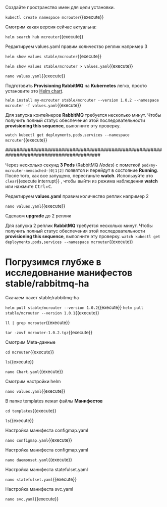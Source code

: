 Создайте пространство имен для цели установки.

`kubectl create namespace mcrouter`{{execute}}

Смотрим какая версия сейчас актуальна:

`helm search hub mcrouter`{{execute}}

Редактируем values.yaml правим количество реплик например 3

`helm show values stable/mcrouter`{{execute}}

`helm show values stable/mcrouter > values.yaml`{{execute}}

`nano values.yaml`{{execute}}

Подготовить **Provisioning RabbitMQ** на **Kubernetes** легко, просто установите это [Helm chart](https://github.com/helm/charts/tree/master/stable/rabbitmq).

`helm install my-mcrouter stable/mcrouter --version 1.0.2 --namespace mcrouter -f values.yaml`{{execute}}

Для запуска контейнеров **RabbitMQ** требуется несколько минут. Чтобы получить полный статус обеспечения этой последовательности **provisioning this sequence**, выполните эту проверку.

`watch kubectl get deployments,pods,services --namespace mcrouter`{{execute}}

##########################################################################################

Через несколько секунд **3 Pods** (RabbitMQ _Nodes_) с пометкой `pod/my-mcrouter-memcached-[0|1|2]` появятся и перейдут в состояние **Running**. После того, как все запущено, перестаньте **watch**. Используйте это ```clear```{{execute interrupt}} , чтобы выйти из режима наблюдения **watch**  или нажмите <kbd>Ctrl</kbd>+<kbd>C</kbd>.

Редактируем **values.yaml** правим количество реплик например 2

`nano values.yaml`{{execute}}

Сделаем **upgrade** до 2 реплик




Для запуска 2 реплик **RabbitMQ** требуется несколько минут. Чтобы получить полный статус обеспечения этой последовательности **provisioning this sequence**, выполните эту проверку.
`watch kubectl get deployments,pods,services --namespace mcrouter`{{execute}}

# Погрузимся глубже в исследовнание манифестов stable/rabbitmq-ha

Скачаем пакет stable/rabbitmq-ha

`helm pull stable/mcrouter --version 1.0.2`{{execute}}
`helm pull stable/mcrouter --version 1.0.1`{{execute}}

`ll | grep mcrouter`{{execute}} 

`tar -zxvf mcrouter-1.0.2.tgz`{{execute}}

Смотрим Meta-данные

`cd mcrouter`{{execute}}

`ls`{{execute}}

`nano Chart.yaml`{{execute}}

Смотрим настройки helm

`nano values.yaml`{{execute}}

В папке templates лежат файлы **Манифестов**

`cd templates`{{execute}}

`ls`{{execute}}

Настройка манифеста configmap.yaml

`nano configmap.yaml`{{execute}}

Настройка манифеста configmap.yaml

`nano daemonset.yaml`{{execute}}

Настройка манифеста statefulset.yaml

`nano statefulset.yaml`{{execute}}

Настройка манифеста svc.yaml

`nano svc.yaml`{{execute}}
